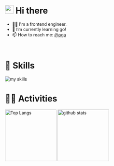 
<!-- 1. GitHub usernameを変更 -->
<!--
<div align="right">
  <img src="https://komarev.com/ghpvc/?username=nanaism" />
</div>
-->

<!-- 2. プロフィールや連絡先を変更 -->
# <img src="https://media.giphy.com/media/hvRJCLFzcasrR4ia7z/giphy.gif" width="28"> Hi there

- 🧑‍💻 I'm a frontend engineer.
- 🌱 I’m currently learning go!
- 📫 How to reach me: [@oga](https://oga.aiichiro.jp/@oga)
<br>


<!-- 3. 好きな技術スタックに変更 -->
<!-- ライトモート：theme=light, ダークモート：theme=dark -->
<!-- アイコンの選択肢一覧：https://arc.net/l/quote/zizyykfh -->
# 🌱 Skills
<img alt="my skills" src="https://skillicons.dev/icons?theme=dark&perline=20&i=html,css,js,ts,sass,tailwind,materialui,react,nextjs,threejs,python,java,c,cs,aiscript,mysql,firebase,azure,cloudflare,nginx,linux,ubuntu,redhat,windows,apple,git,github,npm,anaconda,babel,vite,vitest,postman,md,vscode,visualstudio,eclipse,atom,obsidian,sklearn,figma,ps,arduino,twitter,instagram,discord,fediverse,activitypub,mastodon,misskey,notion" />
<br>


<!-- 4. GitHub usernameを変更, 2箇所 -->
<!-- ライトモート：theme=light, ダークモート：theme=vue-dark  -->
# 🏃‍♀️ Activities
<div align="left"> 
  <img alt="Top Langs" height="170px" src="https://github-readme-stats.vercel.app/api?username=nanaism&theme=vue-dark&layout=compact" />
  <img alt="github stats" height="170px" src="https://github-readme-stats.vercel.app/api/top-langs/?username=nanaism&theme=vue-dark&layout=compact" />
</div>


<!--
This repository is a ✨ _special_ ✨ repository because its `README.md` (this file) appears on your GitHub profile.

Here are some ideas to get you started:

- 🔭 I’m currently working on ...
- 🌱 I’m currently learning ...
- 👯 I’m looking to collaborate on ...
- 🤔 I’m looking for help with ...
- 💬 Ask me about ...
- 📫 How to reach me: ...
- 😄 Pronouns: ...
- ⚡ Fun fact: ...
-->

